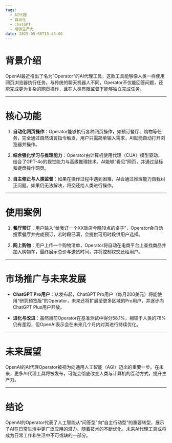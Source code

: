 ```yaml
---
tags:
  - AI代理
  - 自动化
  - ChatGPT
  - 增强生产力
date: 2025-05-08T15:46:00
---
```


# **背景介绍**

OpenAI最近推出了名为”Operator”的AI代理工具，这款工具能够像人类一样使用网页浏览器执行任务。与传统的聊天机器人不同，Operator不仅能回答问题，还能完成更为复杂的网页操作，且在人类有限监督下能够独立完成任务。

---

# **核心功能**

1. **自动化网页操作**：Operator能够执行各种网页操作，如预订餐厅、购物等任务，完全通过自然语言指令触发，用户只需简单输入需求，AI就能自动打开浏览器并操作。
    
2. **结合强化学习与推理能力**：Operator由计算机使用代理（CUA）模型驱动，结合了GPT-4o的视觉能力与高级推理技术。AI能够“看见”网页，并通过鼠标和键盘操作网页。
    
3. **自主修正与人类监督**：如果在操作过程中遇到困难，AI会通过推理能力自我纠正问题。如果仍无法解决，将交还给人类进行操作。

---

# **使用案例**

1. **餐厅预订**：用户输入“给我订一个XX饭店今晚19点的桌子”，Operator会自动搜索餐厅并完成预订，若时段已满，会提供可用时段供用户选择。
    
2. **网上购物**：用户上传一个购物清单，Operator将自动在电商平台上查找商品并加入购物车，最终展示总价与送货时间，并将控制权交还给用户。

---

# **市场推广与未来发展**

- **ChatGPT Pro用户**：从发布起，ChatGPT Pro用户（每月200美元）将能使用“研究预览版”的Operator，未来还将扩展至更多区域的Pro用户，并逐步向ChatGPT Plus用户开放。
    
- **进化与改进**：虽然目前Operator在基准测试中得分58.1%，相较于人类的78%仍有差距，但OpenAI表示会在未来几个月内对其进行持续优化。

---

# **未来展望**

OpenAI的AI代理Operator被视为向通用人工智能（AGI）迈出的重要一步。在未来，更多AI代理工具将被发布，可能会彻底改变人类与计算机的互动方式，提升生产力。

---

# **结论**

OpenAI的Operator代表了人工智能从“问答型”向“自主行动型”的重要转型，展示了AI在日常生活中更广泛应用的潜力。随着技术的不断优化，未来AI代理工具或将成为日常工作和生活中不可或缺的一部分。